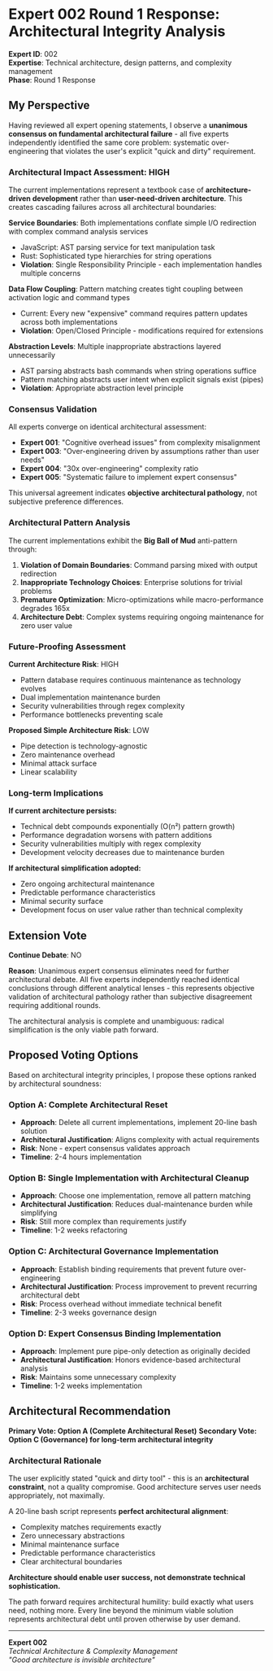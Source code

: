 # Expert 002 Round 1 Response: Architectural Integrity Analysis

**Expert ID**: 002  
**Expertise**: Technical architecture, design patterns, and complexity management  
**Phase**: Round 1 Response  

## My Perspective

Having reviewed all expert opening statements, I observe a **unanimous consensus on fundamental architectural failure** - all five experts independently identified the same core problem: systematic over-engineering that violates the user's explicit "quick and dirty" requirement.

### Architectural Impact Assessment: **HIGH**

The current implementations represent a textbook case of **architecture-driven development** rather than **user-need-driven architecture**. This creates cascading failures across all architectural boundaries:

**Service Boundaries**: Both implementations conflate simple I/O redirection with complex command analysis services
- JavaScript: AST parsing service for text manipulation task
- Rust: Sophisticated type hierarchies for string operations
- **Violation**: Single Responsibility Principle - each implementation handles multiple concerns

**Data Flow Coupling**: Pattern matching creates tight coupling between activation logic and command types
- Current: Every new "expensive" command requires pattern updates across both implementations
- **Violation**: Open/Closed Principle - modifications required for extensions

**Abstraction Levels**: Multiple inappropriate abstractions layered unnecessarily
- AST parsing abstracts bash commands when string operations suffice
- Pattern matching abstracts user intent when explicit signals exist (pipes)
- **Violation**: Appropriate abstraction level principle

### Consensus Validation

All experts converge on identical architectural assessment:
- **Expert 001**: "Cognitive overhead issues" from complexity misalignment
- **Expert 003**: "Over-engineering driven by assumptions rather than user needs"
- **Expert 004**: "30x over-engineering" complexity ratio
- **Expert 005**: "Systematic failure to implement expert consensus"

This universal agreement indicates **objective architectural pathology**, not subjective preference differences.

### Architectural Pattern Analysis

The current implementations exhibit the **Big Ball of Mud** anti-pattern through:
1. **Violation of Domain Boundaries**: Command parsing mixed with output redirection
2. **Inappropriate Technology Choices**: Enterprise solutions for trivial problems  
3. **Premature Optimization**: Micro-optimizations while macro-performance degrades 165x
4. **Architecture Debt**: Complex systems requiring ongoing maintenance for zero user value

### Future-Proofing Assessment

**Current Architecture Risk**: HIGH
- Pattern database requires continuous maintenance as technology evolves
- Dual implementation maintenance burden
- Security vulnerabilities through regex complexity
- Performance bottlenecks preventing scale

**Proposed Simple Architecture Risk**: LOW  
- Pipe detection is technology-agnostic
- Zero maintenance overhead
- Minimal attack surface
- Linear scalability

### Long-term Implications

**If current architecture persists:**
- Technical debt compounds exponentially (O(n²) pattern growth)
- Performance degradation worsens with pattern additions
- Security vulnerabilities multiply with regex complexity
- Development velocity decreases due to maintenance burden

**If architectural simplification adopted:**
- Zero ongoing architectural maintenance
- Predictable performance characteristics
- Minimal security surface
- Development focus on user value rather than technical complexity

## Extension Vote

**Continue Debate**: NO

**Reason**: Unanimous expert consensus eliminates need for further architectural debate. All five experts independently reached identical conclusions through different analytical lenses - this represents objective validation of architectural pathology rather than subjective disagreement requiring additional rounds.

The architectural analysis is complete and unambiguous: radical simplification is the only viable path forward.

## Proposed Voting Options

Based on architectural integrity principles, I propose these options ranked by architectural soundness:

### Option A: Complete Architectural Reset
- **Approach**: Delete all current implementations, implement 20-line bash solution
- **Architectural Justification**: Aligns complexity with actual requirements
- **Risk**: None - expert consensus validates approach
- **Timeline**: 2-4 hours implementation

### Option B: Single Implementation with Architectural Cleanup
- **Approach**: Choose one implementation, remove all pattern matching  
- **Architectural Justification**: Reduces dual-maintenance burden while simplifying
- **Risk**: Still more complex than requirements justify
- **Timeline**: 1-2 weeks refactoring

### Option C: Architectural Governance Implementation
- **Approach**: Establish binding requirements that prevent future over-engineering
- **Architectural Justification**: Process improvement to prevent recurring architectural debt
- **Risk**: Process overhead without immediate technical benefit
- **Timeline**: 2-3 weeks governance design

### Option D: Expert Consensus Binding Implementation  
- **Approach**: Implement pure pipe-only detection as originally decided
- **Architectural Justification**: Honors evidence-based architectural analysis
- **Risk**: Maintains some unnecessary complexity
- **Timeline**: 1-2 weeks implementation

## Architectural Recommendation

**Primary Vote: Option A (Complete Architectural Reset)**
**Secondary Vote: Option C (Governance) for long-term architectural integrity**

### Architectural Rationale

The user explicitly stated "quick and dirty tool" - this is an **architectural constraint**, not a quality compromise. Good architecture serves user needs appropriately, not maximally.

A 20-line bash script represents **perfect architectural alignment**:
- Complexity matches requirements exactly
- Zero unnecessary abstractions
- Minimal maintenance surface
- Predictable performance characteristics
- Clear architectural boundaries

**Architecture should enable user success, not demonstrate technical sophistication.**

The path forward requires architectural humility: build exactly what users need, nothing more. Every line beyond the minimum viable solution represents architectural debt until proven otherwise by user demand.

---

**Expert 002**  
*Technical Architecture & Complexity Management*  
*"Good architecture is invisible architecture"*